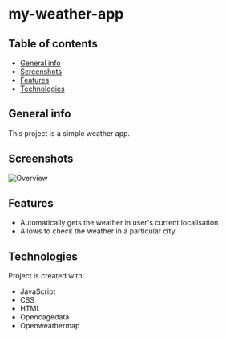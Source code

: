 # my-weather-app

## Table of contents
* [General info](#General-info)
* [Screenshots](#Screenshots)
* [Features](#Features)
* [Technologies](#Technologies)

## General info
This project is a simple weather app.

## Screenshots
![Overview](screen1.JPG.PNG)


## Features
* Automatically gets the weather in user's current localisation
* Allows to check the weather in a particular city


## Technologies
Project is created with:
* JavaScript
* CSS
* HTML
* Opencagedata
* Openweathermap
